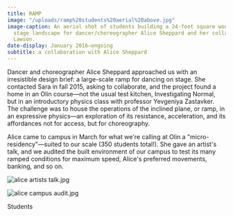 ```yaml
---
title: RAMP
image: "/uploads/ramp%20students%20aerial%20above.jpg"
image-caption: An aerial shot of students building a 24-foot square wooden ramp, a
  stage landscape for dancer/choreographer Alice Sheppard and her collaborator, Laurel
  Lawson.
date-display: January 2016—ongoing
subtitle: a collaboration with Alice Sheppard
---
```


Dancer and choreographer Alice Sheppard approached us with an irresistible design brief: a large-scale ramp for dancing on stage. She contacted Sara in fall 2015, asking to collaborate, and the project found a home in an Olin course—not the usual test kitchen, Investigating Normal, but in an introductory physics class with professor Yevgeniya Zastavker. The challenge was to house the operations of the inclined plane, or ramp, in an expressive physics—an exploration of its resistance, acceleration, and its affordances not for access, but for choreography. 

Alice came to campus in March for what we're calling at Olin a "micro-residency"—suited to our scale (350 students total!). She gave an artist's talk, and we audited the built environment of our campus to test its many ramped conditions for maximum speed, Alice's preferred movements, banking, and so on.

![alice artists talk.jpg](/uploads/alice%2520artists%2520talk.jpg)

![alice campus audit.jpg](/uploads/alice%2520campus%2520audit.jpg)

Students